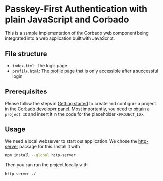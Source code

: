 # Passkey-First Authentication with plain JavaScript and Corbado

This is a sample implementation of the Corbado web component being integrated into a web application built with JavaScript.

## File structure

- `index.html`: The login page
- `profile.html`: The profile page that is only accessible after a successful login

## Prerequisites

Please follow the steps in [Getting started](https://docs.corbado.com/overview/getting-started) to create and configure
a project in the [Corbado developer panel](https://app.corbado.com/signin#register). Most importantly, you need to
obtain a `project ID` and insert it in the code for the placeholder `<PROJECT_ID>`.

## Usage
We need a local webserver to start our application. We chose the [http-server](https://www.npmjs.com/package/http-server) package for this.
Install it with

```bash
npm install --global http-server
```

Then you can run the project locally with

```bash
http-server ./
```
